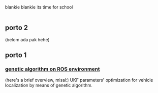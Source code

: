blankie blankie its time for school\
$~~~~~~~~~$



## porto 2
(belom ada pak hehe)

## porto 1
### [genetic algorithm on ROS environment](ga.md)

(here's a brief overview, misal:)
UKF parameters' optimization for vehicle localization by means of genetic algorithm.
